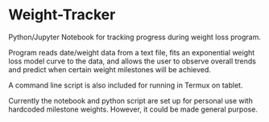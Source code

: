 # Weight-Tracker
Python/Jupyter Notebook for tracking progress during weight loss program.

Program reads date/weight data from a text file, fits an exponential 
weight loss model curve to the data, and allows the user to observe 
overall trends and predict when certain weight milestones will be achieved.

A command line script is also included for running in Termux on  tablet.

Currently the notebook and python script are set up for personal use
with hardcoded milestone weights. However, it could be made general
purpose.

